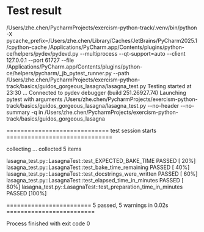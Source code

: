 # Test result

/Users/zhe.chen/PycharmProjects/exercism-python-track/.venv/bin/python -X pycache_prefix=/Users/zhe.chen/Library/Caches/JetBrains/PyCharm2025.1/cpython-cache /Applications/PyCharm.app/Contents/plugins/python-ce/helpers/pydev/pydevd.py --multiprocess --qt-support=auto --client 127.0.0.1 --port 61727 --file /Applications/PyCharm.app/Contents/plugins/python-ce/helpers/pycharm/_jb_pytest_runner.py --path /Users/zhe.chen/PycharmProjects/exercism-python-track/basics/guidos_gorgeous_lasagna/lasagna_test.py 
Testing started at 23:30 ...
Connected to pydev debugger (build 251.26927.74)
Launching pytest with arguments /Users/zhe.chen/PycharmProjects/exercism-python-track/basics/guidos_gorgeous_lasagna/lasagna_test.py --no-header --no-summary -q in /Users/zhe.chen/PycharmProjects/exercism-python-track/basics/guidos_gorgeous_lasagna

============================= test session starts ==============================

collecting ... collected 5 items

lasagna_test.py::LasagnaTest::test_EXPECTED_BAKE_TIME PASSED             [ 20%]
lasagna_test.py::LasagnaTest::test_bake_time_remaining PASSED            [ 40%]
lasagna_test.py::LasagnaTest::test_docstrings_were_written PASSED        [ 60%]
lasagna_test.py::LasagnaTest::test_elapsed_time_in_minutes PASSED        [ 80%]
lasagna_test.py::LasagnaTest::test_preparation_time_in_minutes PASSED    [100%]

======================== 5 passed, 5 warnings in 0.02s =========================

Process finished with exit code 0
